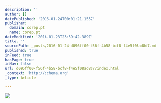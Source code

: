 ```yaml
---
description: ''
author: []
datePublished: '2016-01-24T00:01:21.155Z'
publisher:
  domain: corep.pt
  name: corep.pt
dateModified: '2016-01-23T23:59:42.389Z'
title: ''
sourcePath: _posts/2016-01-24-d096ff00-f56f-4b58-bcf8-f4e5f08ad8d7.md
published: true
inFeed: true
hasPage: true
inNav: false
url: d096ff00-f56f-4b58-bcf8-f4e5f08ad8d7/index.html
_context: 'http://schema.org'
_type: Article

---
```

![](http://corep.pt/images/11.jpg)